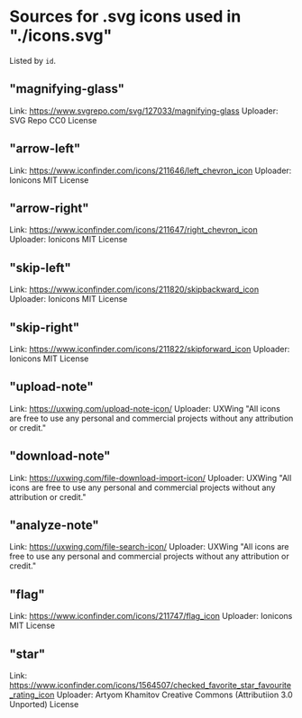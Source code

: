 # Sources for .svg icons used in "./icons.svg"
Listed by `id`.

## "magnifying-glass"
Link: https://www.svgrepo.com/svg/127033/magnifying-glass
Uploader: SVG Repo
CC0 License

## "arrow-left"
Link: https://www.iconfinder.com/icons/211646/left_chevron_icon
Uploader: Ionicons
MIT License

## "arrow-right"
Link: https://www.iconfinder.com/icons/211647/right_chevron_icon
Uploader: Ionicons
MIT License

## "skip-left"
Link: https://www.iconfinder.com/icons/211820/skipbackward_icon
Uploader: Ionicons
MIT License

## "skip-right"
Link: https://www.iconfinder.com/icons/211822/skipforward_icon
Uploader: Ionicons
MIT License

## "upload-note"
Link: https://uxwing.com/upload-note-icon/
Uploader: UXWing
"All icons are free to use any personal and commercial projects without any attribution or credit."

## "download-note"
Link: https://uxwing.com/file-download-import-icon/
Uploader: UXWing
"All icons are free to use any personal and commercial projects without any attribution or credit."

## "analyze-note"
Link: https://uxwing.com/file-search-icon/
Uploader: UXWing
"All icons are free to use any personal and commercial projects without any attribution or credit."

## "flag"
Link: https://www.iconfinder.com/icons/211747/flag_icon
Uploader: Ionicons
MIT License

## "star"
Link: https://www.iconfinder.com/icons/1564507/checked_favorite_star_favourite_rating_icon
Uploader: Artyom Khamitov
Creative Commons (Attributiion 3.0 Unported) License